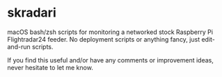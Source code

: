 # skradari
macOS bash/zsh scripts for monitoring a networked stock Raspberry Pi Flightradar24 feeder. No deployment scripts or anything fancy, just edit-and-run scripts.

If you find this useful and/or have any comments or improvement ideas, never hesitate to let me know.
